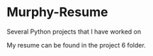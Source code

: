 # Murphy-Resume
Several Python projects that I have worked on

My resume can be found in the project 6 folder.
